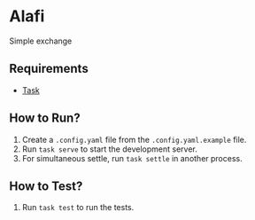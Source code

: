 # Alafi
Simple exchange 

## Requirements
- [Task](https://taskfile.dev/installation/)

## How to Run?
1. Create a `.config.yaml` file from the `.config.yaml.example` file.
2. Run `task serve` to start the development server.
3. For simultaneous settle, run `task settle` in another process.

## How to Test?
1. Run `task test` to run the tests.

